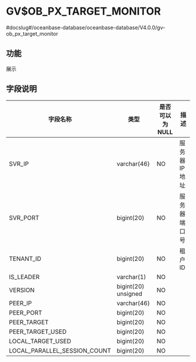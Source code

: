 GV$OB_PX_TARGET_MONITOR 
============================================
#docslug#/oceanbase-database/oceanbase-database/V4.0.0/gv-ob_px_target_monitor


功能 
-------------------

展示

字段说明 
----------------------



|             字段名称             |         类型          | 是否可以为 NULL |    描述     |
|------------------------------|---------------------|------------|-----------|
| SVR_IP                       | varchar(46)         | NO         | 服务器 IP 地址 |
| SVR_PORT                     | bigint(20)          | NO         | 服务器端口号    |
| TENANT_ID                    | bigint(20)          | NO         | 租户 ID     |
| IS_LEADER                    | varchar(1)          | NO         |           |
| VERSION                      | bigint(20) unsigned | NO         |           |
| PEER_IP                      | varchar(46)         | NO         |           |
| PEER_PORT                    | bigint(20)          | NO         |           |
| PEER_TARGET                  | bigint(20)          | NO         |           |
| PEER_TARGET_USED             | bigint(20)          | NO         |           |
| LOCAL_TARGET_USED            | bigint(20)          | NO         |           |
| LOCAL_PARALLEL_SESSION_COUNT | bigint(20)          | NO         |           |


